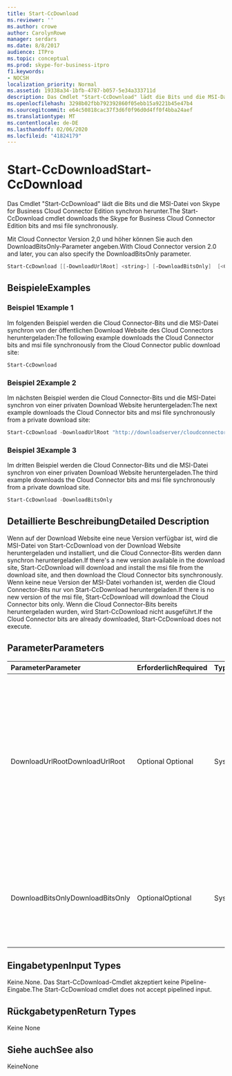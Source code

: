 ```yaml
---
title: Start-CcDownload
ms.reviewer: ''
ms.author: crowe
author: CarolynRowe
manager: serdars
ms.date: 8/8/2017
audience: ITPro
ms.topic: conceptual
ms.prod: skype-for-business-itpro
f1.keywords:
- NOCSH
localization_priority: Normal
ms.assetid: 19338a34-1bfb-4787-b057-5e34a333711d
description: Das Cmdlet "Start-CcDownload" lädt die Bits und die MSI-Datei von Skype for Business Cloud Connector Edition synchron herunter.
ms.openlocfilehash: 3298b02fbb792392860f05ebb15a9221b45e47b4
ms.sourcegitcommit: e64c50818cac37f3d6f0f96d0d4ff0f4bba24aef
ms.translationtype: MT
ms.contentlocale: de-DE
ms.lasthandoff: 02/06/2020
ms.locfileid: "41824179"
---
```

# <a name="start-ccdownload"></a><span data-ttu-id="66b96-103">Start-CcDownload</span><span class="sxs-lookup"><span data-stu-id="66b96-103">Start-CcDownload</span></span>
 
<span data-ttu-id="66b96-104">Das Cmdlet "Start-CcDownload" lädt die Bits und die MSI-Datei von Skype for Business Cloud Connector Edition synchron herunter.</span><span class="sxs-lookup"><span data-stu-id="66b96-104">The Start-CcDownload cmdlet downloads the Skype for Business Cloud Connector Edition bits and msi file synchronously.</span></span>
  
<span data-ttu-id="66b96-105">Mit Cloud Connector Version 2,0 und höher können Sie auch den DownloadBitsOnly-Parameter angeben.</span><span class="sxs-lookup"><span data-stu-id="66b96-105">With Cloud Connector version 2.0 and later, you can also specify the DownloadBitsOnly parameter.</span></span>
  
```powershell
Start-CcDownload [[-DownloadUrlRoot] <string>] [-DownloadBitsOnly]  [<CommonParameters>]
```

## <a name="examples"></a><span data-ttu-id="66b96-106">Beispiele</span><span class="sxs-lookup"><span data-stu-id="66b96-106">Examples</span></span>
<span data-ttu-id="66b96-107"><a name="Examples"> </a></span><span class="sxs-lookup"><span data-stu-id="66b96-107"><a name="Examples"> </a></span></span>

### <a name="example-1"></a><span data-ttu-id="66b96-108">Beispiel 1</span><span class="sxs-lookup"><span data-stu-id="66b96-108">Example 1</span></span>

<span data-ttu-id="66b96-109">Im folgenden Beispiel werden die Cloud Connector-Bits und die MSI-Datei synchron von der öffentlichen Download Website des Cloud Connectors heruntergeladen:</span><span class="sxs-lookup"><span data-stu-id="66b96-109">The following example downloads the Cloud Connector bits and msi file synchronously from the Cloud Connector public download site:</span></span>
  
```powershell
Start-CcDownload
```

### <a name="example-2"></a><span data-ttu-id="66b96-110">Beispiel 2</span><span class="sxs-lookup"><span data-stu-id="66b96-110">Example 2</span></span>

<span data-ttu-id="66b96-111">Im nächsten Beispiel werden die Cloud Connector-Bits und die MSI-Datei synchron von einer privaten Download Website heruntergeladen:</span><span class="sxs-lookup"><span data-stu-id="66b96-111">The next example downloads the Cloud Connector bits and msi file synchronously from a private download site:</span></span>
  
```powershell
Start-CcDownload -DownloadUrlRoot "http://downloadserver/cloudconnector/latest"
```

### <a name="example-3"></a><span data-ttu-id="66b96-112">Beispiel 3</span><span class="sxs-lookup"><span data-stu-id="66b96-112">Example 3</span></span>

<span data-ttu-id="66b96-113">Im dritten Beispiel werden die Cloud Connector-Bits und die MSI-Datei synchron von einer privaten Download Website heruntergeladen.</span><span class="sxs-lookup"><span data-stu-id="66b96-113">The third example downloads the Cloud Connector bits and msi file synchronously from a private download site.</span></span>
  
```powershell
Start-CcDownload -DownloadBitsOnly
```

## <a name="detailed-description"></a><span data-ttu-id="66b96-114">Detaillierte Beschreibung</span><span class="sxs-lookup"><span data-stu-id="66b96-114">Detailed Description</span></span>
<span data-ttu-id="66b96-115"><a name="DetailedDescription"> </a></span><span class="sxs-lookup"><span data-stu-id="66b96-115"><a name="DetailedDescription"> </a></span></span>

<span data-ttu-id="66b96-116">Wenn auf der Download Website eine neue Version verfügbar ist, wird die MSI-Datei von Start-CcDownload von der Download Website heruntergeladen und installiert, und die Cloud Connector-Bits werden dann synchron heruntergeladen.</span><span class="sxs-lookup"><span data-stu-id="66b96-116">If there's a new version available in the download site, Start-CcDownload will download and install the msi file from the download site, and then download the Cloud Connector bits synchronously.</span></span> <span data-ttu-id="66b96-117">Wenn keine neue Version der MSI-Datei vorhanden ist, werden die Cloud Connector-Bits nur von Start-CcDownload heruntergeladen.</span><span class="sxs-lookup"><span data-stu-id="66b96-117">If there is no new version of the msi file, Start-CcDownload will download the Cloud Connector bits only.</span></span> <span data-ttu-id="66b96-118">Wenn die Cloud Connector-Bits bereits heruntergeladen wurden, wird Start-CcDownload nicht ausgeführt.</span><span class="sxs-lookup"><span data-stu-id="66b96-118">If the Cloud Connector bits are already downloaded, Start-CcDownload does not execute.</span></span>
  
## <a name="parameters"></a><span data-ttu-id="66b96-119">Parameter</span><span class="sxs-lookup"><span data-stu-id="66b96-119">Parameters</span></span>
<span data-ttu-id="66b96-120"><a name="DetailedDescription"> </a></span><span class="sxs-lookup"><span data-stu-id="66b96-120"><a name="DetailedDescription"> </a></span></span>

|<span data-ttu-id="66b96-121">**Parameter**</span><span class="sxs-lookup"><span data-stu-id="66b96-121">**Parameter**</span></span>|<span data-ttu-id="66b96-122">**Erforderlich**</span><span class="sxs-lookup"><span data-stu-id="66b96-122">**Required**</span></span>|<span data-ttu-id="66b96-123">**Typ**</span><span class="sxs-lookup"><span data-stu-id="66b96-123">**Type**</span></span>|<span data-ttu-id="66b96-124">**Beschreibung**</span><span class="sxs-lookup"><span data-stu-id="66b96-124">**Description**</span></span>|
|:-----|:-----|:-----|:-----|
|<span data-ttu-id="66b96-125">DownloadUrlRoot</span><span class="sxs-lookup"><span data-stu-id="66b96-125">DownloadUrlRoot</span></span>  <br/> | <span data-ttu-id="66b96-126">Optional </span><span class="sxs-lookup"><span data-stu-id="66b96-126">Optional</span></span> <br/> |<span data-ttu-id="66b96-127">System.String</span><span class="sxs-lookup"><span data-stu-id="66b96-127">System.String</span></span>  <br/> | <span data-ttu-id="66b96-128">Die vollständige URL einer bestimmten Version von Cloud Connector auf der privaten Download Website.</span><span class="sxs-lookup"><span data-stu-id="66b96-128">The full URL of a specific version of Cloud Connector in the private download site.</span></span> <span data-ttu-id="66b96-129">Verwenden Sie diesen Parameter mit Bedacht – stellen Sie sicher, dass Sie wissen, welche Version von Cloud Connector Sie herunterladen.</span><span class="sxs-lookup"><span data-stu-id="66b96-129">Use this parameter with caution—be sure you are aware of which version of Cloud Connector you are downloading.</span></span> <br/> |
|<span data-ttu-id="66b96-130">DownloadBitsOnly</span><span class="sxs-lookup"><span data-stu-id="66b96-130">DownloadBitsOnly</span></span>  <br/> |<span data-ttu-id="66b96-131">Optional</span><span class="sxs-lookup"><span data-stu-id="66b96-131">Optional</span></span>  <br/> |<span data-ttu-id="66b96-132">System.Management.Automation.SwitchParameter</span><span class="sxs-lookup"><span data-stu-id="66b96-132">System.Management.Automation.SwitchParameter</span></span>  <br/> |<span data-ttu-id="66b96-133">Überspringen Sie den Schritt zum herunterladen und Installieren von MSI von der Download Website, laden Sie nur die Bits für die Cloud-Connectors herunter.</span><span class="sxs-lookup"><span data-stu-id="66b96-133">Skip the step to download and install MSI from download site, download the Cloud Connector bits only.</span></span>  <br/> |
   
## <a name="input-types"></a><span data-ttu-id="66b96-134">Eingabetypen</span><span class="sxs-lookup"><span data-stu-id="66b96-134">Input Types</span></span>
<span data-ttu-id="66b96-135"><a name="InputTypes"> </a></span><span class="sxs-lookup"><span data-stu-id="66b96-135"><a name="InputTypes"> </a></span></span>

<span data-ttu-id="66b96-136">Keine.</span><span class="sxs-lookup"><span data-stu-id="66b96-136">None.</span></span> <span data-ttu-id="66b96-137">Das Start-CcDownload-Cmdlet akzeptiert keine Pipeline-Eingabe.</span><span class="sxs-lookup"><span data-stu-id="66b96-137">The Start-CcDownload cmdlet does not accept pipelined input.</span></span>
  
## <a name="return-types"></a><span data-ttu-id="66b96-138">Rückgabetypen</span><span class="sxs-lookup"><span data-stu-id="66b96-138">Return Types</span></span>
<span data-ttu-id="66b96-139"><a name="ReturnTypes"> </a></span><span class="sxs-lookup"><span data-stu-id="66b96-139"><a name="ReturnTypes"> </a></span></span>

<span data-ttu-id="66b96-140">Keine </span><span class="sxs-lookup"><span data-stu-id="66b96-140">None</span></span>
  
## <a name="see-also"></a><span data-ttu-id="66b96-141">Siehe auch</span><span class="sxs-lookup"><span data-stu-id="66b96-141">See also</span></span>
<span data-ttu-id="66b96-142"><a name="ReturnTypes"> </a></span><span class="sxs-lookup"><span data-stu-id="66b96-142"><a name="ReturnTypes"> </a></span></span>

<span data-ttu-id="66b96-143">Keine</span><span class="sxs-lookup"><span data-stu-id="66b96-143">None</span></span>
  

